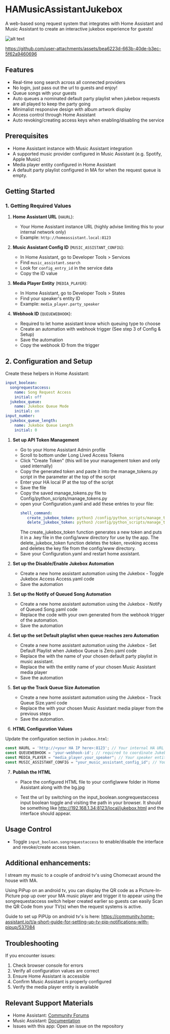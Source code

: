 # HAMusicAssistantJukebox

A web-based song request system that integrates with Home Assistant and Music Assistant to create an interactive jukebox experience for guests!

![alt text](https://github.com/DanStennett/HAMusicAssistantJukebox/blob/main/readme_image.jpg?raw=true)

https://github.com/user-attachments/assets/bea6223d-663b-40de-b3ec-5f62a9460696


## Features

- Real-time song search across all connected providers
- No login, just pass out the url to guests and enjoy!
- Queue songs with your guests
- Auto queues a nominated default party playlist when jukebox requests are all played to keep the party going
- Minimalist responsive design with album artwork display
- Access control through Home Assistant
- Auto revoking/creating access keys when enabling/disabling the service

## Prerequisites

- Home Assistant instance with Music Assistant integration
- A supported music provider configured in Music Assistant (e.g. Spotify, Apple Music)
- Media player entity configured in Home Assistant
- A default party playlist configured in MA for when the request queue is empty.

## Getting Started

### 1. Getting Required Values

1. **Home Assistant URL** (`HAURL`):
   - Your Home Assistant instance URL (highly advise limiting this to your internal network only)
   - Example: `http://homeassistant.local:8123`

2. **Music Assistant Config ID** (`MUSIC_ASSISTANT_CONFIG`):
   - In Home Assistant, go to Developer Tools > Services
   - Find `music_assistant.search`
   - Look for `config_entry_id` in the service data
   - Copy the ID value

3. **Media Player Entity** (`MEDIA_PLAYER`):
   - In Home Assistant, go to Developer Tools > States
   - Find your speaker's entity ID
   - Example: `media_player.party_speaker`

4. **Webhook ID** (`QUEUEWEBHOOK`):
   - Required to let home assistant know which queuing type to choose
   - Create an automation with webhook trigger (See step 3 of Config & Setup)
   - Save the automation
   - Copy the webhook ID from the trigger

## 2. Configuration and Setup

Create these helpers in Home Assistant:

```yaml
input_boolean:
  songrequestaccess:
    name: Song Request Access
    initial: off
  jukebox_queue:
    name: Jukebox Queue Mode
    initial: on
input_number:
  jukebox_queue_length:
    name: Jukebox Queue Length
    initial: 0
```

1. **Set up API Token Management** 
   - Go to your Home Assistant Admin profile
   - Scroll to bottom under Long Lived Access Tokens
   - Click "Create Token" (this will be your management token and only used internally)
   - Copy the generated token and paste it into the manage_tokens.py script in the parameter at the top of the script
   - Enter your HA local IP at the top of the script
   - Save the file
   - Copy the saved manage_tokens.py file to Config/python_scripts/manage_tokens.py
   - open your Configuration.yaml and add these entries to your file:
     ```yaml
     shell_command:
        create_jukebox_token: python3 /config/python_scripts/manage_tokens.py 
        delete_jukebox_token: python3 /config/python_scripts/manage_tokens.py delete //revokes they key and deletes the key file from config/www
     ```
     The create_jukebox_token function generates a new token and puts it in a .key file in the config/www directory for use by the app.
     The delete_jukebox_token function deletes the token, revoking access and deletes the key file from the config/www directory.
   - Save your Configuration.yaml and restart home assistant.

2. **Set up the Disable/Enable Jukebox Automation**
   - Create a new home assistant automation using the Jukebox - Toggle Jukebox Access Access.yaml code
   - Save the automation

3. **Set up the Notify of Queued Song Automation**
   - Create a new home assistant automation using the Jukebox - Notify of Queued Song.yaml code
   - Replace the <YOUR WEBHOOK ID HERE> code with your own generated from the webhook trigger of the automation.
   - Save the automation
     
4. **Set up the set Default playlist when queue reaches zero Automation**
   - Create a new home assistant automation using the Jukebox - Set Default Playlist when Jukebox Queue is Zero.yaml code
   - Replace the <YOUR DEFAULT PARTY PLAYLIST HERE> with the name of your chosen default party playlist in music assistant.
   - Replace the <YOUR MEDIA PLAYER HERE> with the entity name of your chosen Music Assistant media player
   - Save the automation
     
5. **Set up the Track Queue Size Automation**
   - Create a new home assistant automation using the Jukebox - Track Queue Size.yaml code 
   - Replace the <YOUR MEDIA PLAYER HERE> with your chosen Music Assistant media player from the previous steps
   - Save the automation.


6. **HTML Configuration Values**

Update the configuration section in `jukebox.html`:

```javascript
const HAURL = 'http://<your HA IP here>:8123'; // Your internal HA URL IP
const QUEUEWEBHOOK = 'your-webhook-id'; // required to coordinate Jukebox Queue mode.
const MEDIA_PLAYER = "media_player.your_speaker"; // Your speaker entity to play the tuuuuuuunes
const MUSIC_ASSISTANT_CONFIG = "your_music_assistant_config_id"; // Your MA config ID
```

7. **Publish the HTML**
   - Place the configured HTML file to your config\www folder in Home Assistant along with the bg.jpg

   - Test the url by switching on the input_boolean.songrequestaccess input boolean toggle and visiting the path in your browser.
      It should be something like http://192.168.1.34:8123/local/jukebox.html and the interface should appear.

## Usage Control

- Toggle `input_boolean.songrequestaccess` to enable/disable the interface and revoke/create access token.

## Additional enhancements:
I stream my music to a couple of android tv's using Chomecast around the house with MA.

Using PiPup on an android tv, you can display the QR code as a Picture-In-Picture pop up over your MA music player and trigger 
it to appear using the songrequestaccess switch helper created earlier so guests can easily Scan the QR
Code from your TV(s) when the request systems is active.

Guide to set up PiPUp on android tv's is here:
https://community.home-assistant.io/t/a-short-guide-for-setting-up-tv-pip-notifications-with-pipup/537084

## Troubleshooting

If you encounter issues:

1. Check browser console for errors
2. Verify all configuration values are correct
3. Ensure Home Assistant is accessible
4. Confirm Music Assistant is properly configured
5. Verify the media player entity is available

## Relevant Support Materials

- Home Assistant: [Community Forums](https://community.home-assistant.io/)
- Music Assistant: [Documentation](https://music-assistant.github.io/)
- Issues with this app: Open an issue on the repository
